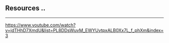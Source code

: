 ## Resources ..

---

https://www.youtube.com/watch?v=jdTHhD7XmdU&list=PL8DDsWuvM_EWYUvtpxALB0Xx7L_f_phXm&index=3
